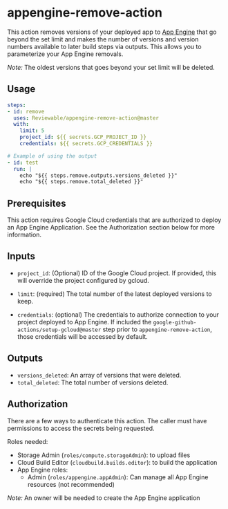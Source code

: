 <!--
Copyright 2020 Ideanest LLC

Licensed under the Apache License, Version 2.0 (the "License");
you may not use this file except in compliance with the License.
You may obtain a copy of the License at

    http://www.apache.org/licenses/LICENSE-2.0

Unless required by applicable law or agreed to in writing, software
distributed under the License is distributed on an "AS IS" BASIS,
WITHOUT WARRANTIES OR CONDITIONS OF ANY KIND, either express or implied.
See the License for the specific language governing permissions and
limitations under the License.
-->
[gae]:  https://cloud.google.com/appengine
# appengine-remove-action

This action removes versions of your deployed app to [App Engine][gae] that go beyond the set limit
and makes the number of versions and version numbers available to later build steps via outputs. This allows you to parameterize your App Engine removals.

*Note:* The oldest versions that goes beyond your set limit will be deleted.

## Usage

```yaml
steps:
- id: remove
  uses: Reviewable/appengine-remove-action@master
  with:
    limit: 5
    project_id: ${{ secrets.GCP_PROJECT_ID }}
    credentials: ${{ secrets.GCP_CREDENTIALS }}

# Example of using the output
- id: test
  run: |
    echo "${{ steps.remove.outputs.versions_deleted }}"
    echo "${{ steps.remove.total_deleted }}"
```

## Prerequisites

This action requires Google Cloud credentials that are authorized to deploy an
App Engine Application. See the Authorization section below for more information.

## Inputs

- `project_id`: (Optional) ID of the Google Cloud project. If provided, this
  will override the project configured by gcloud.

- `limit`: (required) The total number of the latest deployed versions to keep.

- `credentials`: (optional) The credentials to authorize connection to your
  project deployed to App Engine. If included the `google-github-actions/setup-gcloud@master`
  step prior to `appengine-remove-action`, those credentials will be accessed
  by default.

## Outputs

- `versions_deleted`: An array of versions that were deleted.
- `total_deleted`: The total number of versions deleted.

## Authorization

There are a few ways to authenticate this action. The caller must have
permissions to access the secrets being requested.

Roles needed:

- Storage Admin (`roles/compute.storageAdmin`): to upload files
- Cloud Build Editor (`cloudbuild.builds.editor`): to build the application
- App Engine roles:
  - Admin (`roles/appengine.appAdmin`): Can manage all App Engine resources (not recommended)

*Note:* An owner will be needed to create the App Engine application
